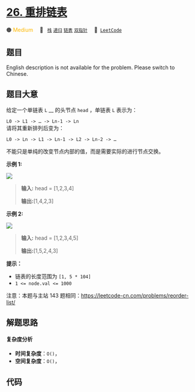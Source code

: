 # [26. 重排链表](https://leetcode.cn/problems/LGjMqU)

🟠 <font color=#ffb800>Medium</font>&emsp; 🔖&ensp; [`栈`](/tag/stack.md) [`递归`](/tag/recursion.md) [`链表`](/tag/linked-list.md) [`双指针`](/tag/two-pointers.md)&emsp; 🔗&ensp;[`LeetCode`](https://leetcode.cn/problems/LGjMqU)

## 题目

English description is not available for the problem. Please switch to
Chinese.


## 题目大意

给定一个单链表 `L` __ 的头节点 `head` ，单链表 `L` 表示为：

` L0 -> L1 -> … -> Ln-1 -> Ln `  
请将其重新排列后变为：

`L0 -> Ln -> L1 -> Ln-1 -> L2 -> Ln-2 -> …`

不能只是单纯的改变节点内部的值，而是需要实际的进行节点交换。



**示例 1:**

![](https://pic.leetcode-cn.com/1626420311-PkUiGI-image.png)

> 
> 
> 
> 
> 
> **输入:** head = [1,2,3,4]
> 
> **输出:**[1,4,2,3]

**示例 2:**

![](https://pic.leetcode-cn.com/1626420320-YUiulT-image.png)

> 
> 
> 
> 
> 
> **输入:** head = [1,2,3,4,5]
> 
> **输出:**[1,5,2,4,3]



**提示：**

  * 链表的长度范围为 `[1, 5 * 104]`
  * `1 <= node.val <= 1000`



注意：本题与主站 143 题相同：<https://leetcode-cn.com/problems/reorder-list/>


## 解题思路

#### 复杂度分析

- **时间复杂度**：`O()`，
- **空间复杂度**：`O()`，

## 代码

```javascript

```